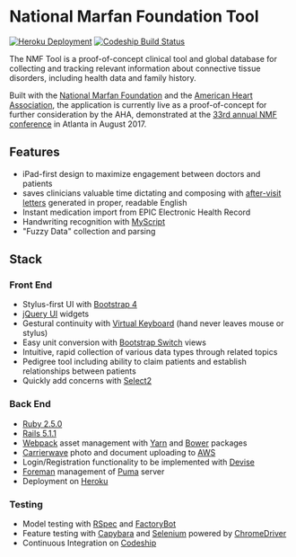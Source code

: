 # National Marfan Foundation Tool

[![Heroku Deployment](https://heroku-badge.herokuapp.com/?app=nmf-tool)](https://nmf-tool.herokuapp.com/)
[![Codeship Build Status](https://app.codeship.com/projects/247cce80-e26e-0133-9815-5e7bb9818a79/status?branch=master)](https://app.codeship.com/projects/145614)

The NMF Tool is a proof-of-concept clinical tool and global database for collecting and tracking relevant information about connective tissue disorders, including health data and family history.

Built with the [National Marfan Foundation](https://www.marfan.org/) and the [American Heart Association](https://www.marfan.org/about-us/news/2016/11/13/marfan-foundation-announces-collaboration-american-heart-association-pilot), the application is currently live as a proof-of-concept for further consideration by the AHA, demonstrated at the [33rd annual NMF conference](https://www.marfan.org/resources/patients/conference) in Atlanta in August 2017.

## Features
* iPad-first design to maximize engagement between doctors and patients
* saves clinicians valuable time dictating and composing with [after-visit letters](https://nmf-tool.herokuapp.com/visits/1/report) generated in proper, readable English
* Instant medication import from EPIC Electronic Health Record
* Handwriting recognition with [MyScript](http://myscript.com/technology/#text)
* "Fuzzy Data" collection and parsing

## Stack
### Front End
* Stylus-first UI with [Bootstrap 4](https://v4-alpha.getbootstrap.com/)
* [jQuery UI](https://jqueryui.com/) widgets
* Gestural continuity with [Virtual Keyboard](https://github.com/Mottie/Keyboard) (hand never leaves mouse or stylus)
* Easy unit conversion with [Bootstrap Switch](http://bootstrapswitch.com/) views
* Intuitive, rapid collection of various data types through related topics
* Pedigree tool including ability to claim patients and establish relationships between patients
* Quickly add concerns with [Select2](https://select2.github.io/)

### Back End
* [Ruby 2.5.0](https://www.ruby-lang.org/en/news/2017/12/25/ruby-2-5-0-released/)
* [Rails 5.1.1](http://weblog.rubyonrails.org/2017/5/12/Rails-5-0-3-and-5-1-1-have-been-released/)
* [Webpack](https://github.com/rails/webpacker) asset management with [Yarn](https://yarnpkg.com/) and [Bower](https://bower.io/) packages
* [Carrierwave](https://github.com/carrierwaveuploader/carrierwave) photo and document uploading to [AWS](https://aws.amazon.com/)
* Login/Registration functionality to be implemented with [Devise](https://github.com/plataformatec/devise/wiki)
* [Foreman](https://theforeman.org/) management of [Puma](http://puma.io/) server
* Deployment on [Heroku](https://www.heroku.com/home)

### Testing
* Model testing with [RSpec](http://rspec.info/) and [FactoryBot](https://github.com/thoughtbot/factory_girl)
* Feature testing with [Capybara](https://github.com/jnicklas/capybara) and [Selenium](http://www.seleniumhq.org/) powered by [ChromeDriver](https://sites.google.com/a/chromium.org/chromedriver/)
* Continuous Integration on [Codeship](https://app.codeship.com/projects/145614)
